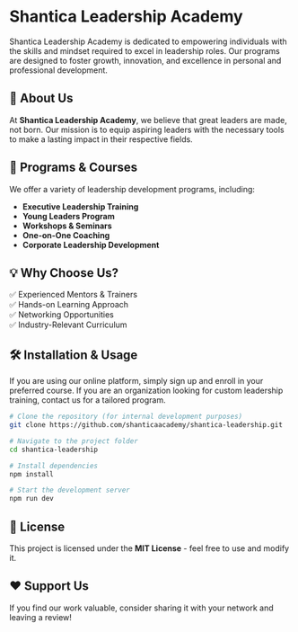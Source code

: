 # Shantica Leadership Academy

Shantica Leadership Academy is dedicated to empowering individuals with the skills and mindset required to excel in leadership roles. Our programs are designed to foster growth, innovation, and excellence in personal and professional development.

## 🚀 About Us

At **Shantica Leadership Academy**, we believe that great leaders are made, not born. Our mission is to equip aspiring leaders with the necessary tools to make a lasting impact in their respective fields.

## 🎯 Programs & Courses

We offer a variety of leadership development programs, including:
- **Executive Leadership Training**
- **Young Leaders Program**
- **Workshops & Seminars**
- **One-on-One Coaching**
- **Corporate Leadership Development**

## 💡 Why Choose Us?
✅ Experienced Mentors & Trainers  
✅ Hands-on Learning Approach  
✅ Networking Opportunities  
✅ Industry-Relevant Curriculum  

## 🛠 Installation & Usage
If you are using our online platform, simply sign up and enroll in your preferred course. If you are an organization looking for custom leadership training, contact us for a tailored program.

```bash
# Clone the repository (for internal development purposes)
git clone https://github.com/shanticaacademy/shantica-leadership.git

# Navigate to the project folder
cd shantica-leadership

# Install dependencies
npm install

# Start the development server
npm run dev
```

## 📄 License
This project is licensed under the **MIT License** - feel free to use and modify it.

## ❤️ Support Us
If you find our work valuable, consider sharing it with your network and leaving a review!

